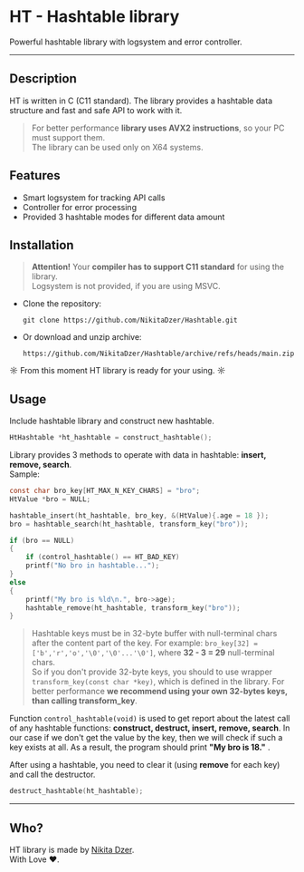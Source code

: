 # HT - Hashtable library

Powerful hashtable library with logsystem and error controller.
***
## Description
HT is written in C (C11 standard). The library provides a hashtable data structure and fast and safe API to work with it.
> For better performance **library uses AVX2 instructions**, so your PC must support them. <br> 
The library can be used only on X64 systems.

## Features
* Smart logsystem for tracking API calls
* Controller for error processing
* Provided 3 hashtable modes for different data amount

## Installation
> **Attention!**
Your **compiler has to support С11 standard** for using the library. <br>
Logsystem is not provided, if you are using MSVC.
* Clone the repository:

  `git clone https://github.com/NikitaDzer/Hashtable.git`
* Or download and unzip archive:

  `https://github.com/NikitaDzer/Hashtable/archive/refs/heads/main.zip`

☼ From this moment HT library is ready for your using. ☼


## Usage
Include hashtable library and construct new hashtable.

```c
HtHashtable *ht_hashtable = construct_hashtable();
```

Library provides 3 methods to operate with data in hashtable: **insert, remove, search**. <br>
Sample:

```C
const char bro_key[HT_MAX_N_KEY_CHARS] = "bro";
HtValue *bro = NULL;

hashtable_insert(ht_hashtable, bro_key, &(HtValue){.age = 18 });
bro = hashtable_search(ht_hashtable, transform_key("bro"));

if (bro == NULL)
{
    if (control_hashtable() == HT_BAD_KEY)
    printf("No bro in hashtable...");
}
else
{
    printf("My bro is %ld\n.", bro->age);
    hashtable_remove(ht_hashtable, transform_key("bro"));
}
```
> Hashtable keys must be in 32-byte buffer with null-terminal chars after the content part of the key.
For example: ```bro_key[32] = ['b','r','o','\0','\0'...'\0']```, where **32 - 3 = 29** null-terminal chars.
<br> So if you don't provide 32-byte keys, you should to use wrapper ```transform_key(const char *key)```, which is defined in the library.
For better performance **we recommend using your own 32-bytes keys, than calling transform_key**.

Function ```control_hashtable(void)``` is used to get report about the latest call of any hashtable functions: **construct, destruct, insert, remove, search**. In our case if we don't get the value by the key, then we will check if such a key exists at all. As a result, the program should print **"My bro is 18."** .

After using a hashtable, you need to clear it (using **remove** for each key) and call the destructor.

```c
destruct_hashtable(ht_hashtable);
```

***
## Who? 
HT library is made by [Nikita Dzer](https://vk.com/id188977770). <br>
With Love ♥.
